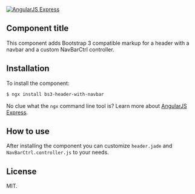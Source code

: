 [![AngularJS Express](http://i.imgur.com/nTj9QgN.png)](https://github.com/angular-express/angular-express)

## Component title

This component adds Bootstrap 3 compatible markup for a header with a navbar and a custom NavBarCtrl controller.

## Installation

To install the component:

```bash
$ ngx install bs3-header-with-navbar
```

No clue what the `ngx` command line tool is? Learn more about [AngularJS Express](https://github.com/angular-express/angular-express).

## How to use

After installing the component you can customize `header.jade` and `NavBarCtrl.controller.js` to your needs.

## License

MIT.
